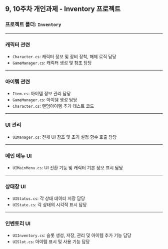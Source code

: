 ## 9, 10주차 개인과제 - Inventory 프로젝트

### 프로젝트 폴더: `Inventory`

---

### 캐릭터 관련
- `Character.cs`: 캐릭터 정보 및 장비 장착, 해제 로직 담당
- `GameManager.cs`: 캐릭터 생성 및 참조 담당

---

### 아이템 관련
- `Item.cs`: 아이템 정보 관리 담당
- `GameManager.cs`: 아이템 생성 담당
- `Character.cs`: 랜덤아이템 추가 테스트 코드

---

### UI 관리
- `UIManager.cs`: 전체 UI 참조 및 초기 설정 함수 호출 담당

---

### 메인 메뉴 UI
- `UIMainMenu.cs`: UI 전환 기능 및 캐릭터 기본 정보 표시 담당

---

### 상태창 UI
- `UIStatus.cs`: 각 상태 데이터 저장 담당
- `UIState.cs`: 각 상태의 시각적 표시 담당

---

### 인벤토리 UI
- `UIInventory.cs`: 슬롯 생성, 저장, 관리 및 아이템 추가 기능 담당
- `UISlot.cs`: 아이템 표시 및 사용 기능 담당
